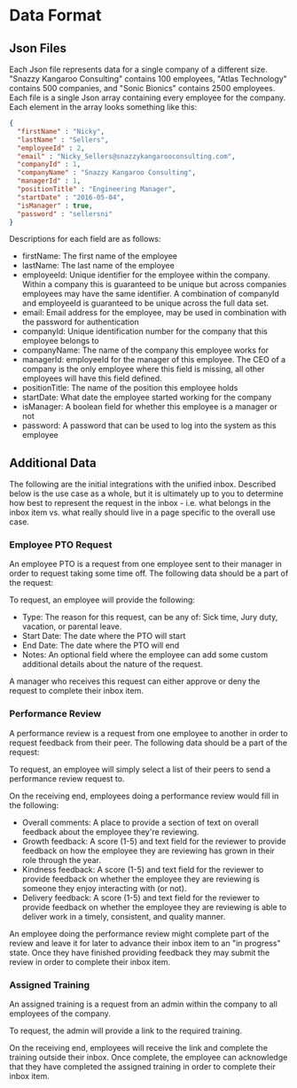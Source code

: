 # Data Format

## Json Files

Each Json file represents data for a single company of a different size. "Snazzy Kangaroo Consulting" contains 100 employees, "Atlas Technology" contains 500 companies, and "Sonic Bionics" contains 2500 employees.
Each file is a single Json array containing every employee for the company. Each element in the array looks something like this:
```json
{
  "firstName" : "Nicky",
  "lastName" : "Sellers",
  "employeeId" : 2,
  "email" : "Nicky_Sellers@snazzykangarooconsulting.com",
  "companyId" : 1,
  "companyName" : "Snazzy Kangaroo Consulting",
  "managerId" : 1,
  "positionTitle" : "Engineering Manager",
  "startDate" : "2016-05-04",
  "isManager" : true,
  "password" : "sellersni"
}
```

Descriptions for each field are as follows:
- firstName: The first name of the employee
- lastName: The last name of the employee
- employeeId: Unique identifier for the employee within the company. Within a company this is guaranteed to be unique but across companies employees may have the same identifier. A combination of companyId and employeeId is guaranteed to be unique across the full data set.
- email: Email address for the employee, may be used in combination with the password for authentication
- companyId: Unique identification number for the company that this employee belongs to
- companyName: The name of the company this employee works for
- managerId: employeeId for the manager of this employee. The CEO of a company is the only employee where this field is missing, all other employees will have this field defined.
- positionTitle: The name of the position this employee holds
- startDate: What date the employee started working for the company
- isManager: A boolean field for whether this employee is a manager or not
- password: A password that can be used to log into the system as this employee

## Additional Data

The following are the initial integrations with the unified inbox. Described below is the use case as a whole, but it is ultimately up to you to determine how best to represent the request in the inbox - i.e. what belongs in the inbox item vs. what really should live in a page specific to the overall use case.

### Employee PTO Request

An employee PTO is a request from one employee sent to their manager in order to request taking some time off. The following data should be a part of the request:

To request, an employee will provide the following:
- Type: The reason for this request, can be any of: Sick time, Jury duty, vacation, or parental leave.
- Start Date: The date where the PTO will start
- End Date: The date where the PTO will end
- Notes: An optional field where the employee can add some custom additional details about the nature of the request.

A manager who receives this request can either approve or deny the request to complete their inbox item.

### Performance Review

A performance review is a request from one employee to another in order to request feedback from their peer. The following data should be a part of the request:

To request, an employee will simply select a list of their peers to send a performance review request to.

On the receiving end, employees doing a performance review would fill in the following:
- Overall comments: A place to provide a section of text on overall feedback about the employee they're reviewing.
- Growth feedback: A score (1-5) and text field for the reviewer to provide feedback on how the employee they are reviewing has grown in their role through the year.
- Kindness feedback: A score (1-5) and text field for the reviewer to provide feedback on whether the employee they are reviewing is someone they enjoy interacting with (or not).
- Delivery feedback: A score (1-5) and text field for the reviewer to provide feedback on whether the employee they are reviewing is able to deliver work in a timely, consistent, and quality manner.

An employee doing the performance review might complete part of the review and leave it for later to advance their inbox item to an "in progress" state. Once they have finished providing feedback they may submit the review in order to complete their inbox item.

### Assigned Training

An assigned training is a request from an admin within the company to all employees of the company.

To request, the admin will provide a link to the required training.

On the receiving end, employees will receive the link and complete the training outside their inbox. Once complete, the employee can acknowledge that they have completed the assigned training in order to complete their inbox item.
